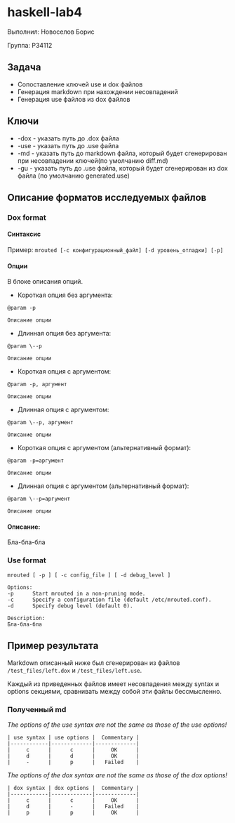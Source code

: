 # haskell-lab4

Выполнил: Новоселов Борис

Группа: P34112

## Задача
 - Сопоставление ключей use и dox файлов
 - Генерация markdown при нахождении несовпадений 
 - Генерация use файлов из dox файлов

## Ключи
- -dox - указать путь до .dox файла
- -use - указать путь до .use файла
- -md  - указать путь до markdown файла, который будет сгенерирован при несовпадении ключей(по умолчанию diff.md)
- -gu  - указать путь до .use файла, который будет сгенерирован из dox файла (по умолчанию generated.use)


## Описание форматов исследуемых файлов

### Dox format
#### Синтаксис
Пример:
```mrouted [-c конфигурационный_файл] [-d уровень_отладки] [-p]```

#### Опции
В блоке описания опций. 

- Короткая опция без аргумента:
```
@param -p

Описание опции
```
- Длинная опция без аргумента:
```
@param \--p

Описание опции
```
- Короткая опция с аргументом:
```
@param -p, аргумент

Описание опции
```
- Длинная опция с аргументом:
```
@param \--p, аргумент

Описание опции
```

- Короткая опция с аргументом (альтернативный формат):
```
@param -p=аргумент

Описание опции
```

- Длинная опция с аргументом (альтернативный формат):
```
@param \--p=аргумент

Описание опции
```
#### Описание:
Бла-бла-бла

### Use format

```
mrouted [ -p ] [ -c config_file ] [ -d debug_level ]

Options:
-p      Start mrouted in a non-pruning mode.
-c      Specify a configuration file (default /etc/mrouted.conf).
-d      Specify debug level (default 0).

Description:
Бла-бла-бла
```

## Пример результата
Markdown описанный ниже был сгенерирован из файлов `/test_files/left.dox` и `/test_files/left.use`.

Каждый из приведенных файлов имеет несовпадения между syntax и options секциями, 
сравнивать между собой эти файлы бессмысленно.

### Полученный md

*The options of the use syntax are not the same as those of the use options!*
```
| use syntax | use options |  Commentary |
|------------|-------------|-------------|
|     c      |      c      |     OK      |
|     d      |      d      |     OK      |
|     -      |      p      |   Failed    |
```
*The options of the dox syntax are not the same as those of the dox options!*
```
| dox syntax | dox options |  Commentary |
|------------|-------------|-------------|
|     c      |      c      |     OK      |
|     d      |      -      |   Failed    |
|     p      |      p      |     OK      |
```
